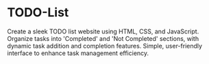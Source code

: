 # TODO-List
Create a sleek TODO list website using HTML, CSS, and JavaScript. Organize tasks into 'Completed' and 'Not Completed' sections, with dynamic task addition and completion features. Simple, user-friendly interface to enhance task management efficiency.
